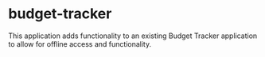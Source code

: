 # budget-tracker
This application adds functionality to an existing Budget Tracker application to allow for offline access and functionality.
